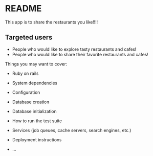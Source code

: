 # README

This app is to share the restaurants you like!!!!

## Targeted users
* People who would like to explore tasty restaurants and cafes!
* People who would like to share their favorite restaurants and cafes!


Things you may want to cover:

* Ruby on rails

* System dependencies

* Configuration

* Database creation

* Database initialization

* How to run the test suite

* Services (job queues, cache servers, search engines, etc.)

* Deployment instructions

* ...
